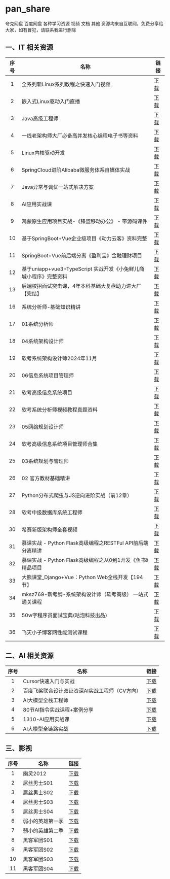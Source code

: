 # pan_share
夸克网盘 百度网盘 各种学习资源 视频 文档 其他
资源均来自互联网，免费分享给大家，如有冒犯，请联系我进行删除

## 一、IT 相关资源

| 序号 | 名称 | 链接 |
|:----:| ---- | ---- |
|1|全系列新Linux系列教程之快速入门视频|[下载](https://pan.quark.cn/s/a7b176cc6edb)|
|2|嵌入式Linux驱动入门直播	|[下载](https://pan.quark.cn/s/c4eca3634a33)|
|3|Java高级工程师|	[下载](https://pan.quark.cn/s/cf021176b2c4)|
|4|一线老架构师大厂必备高并发核心编程电子书等资料|	[下载](https://pan.quark.cn/s/aefd9a0820ec)|
|5|Linux内核驱动开发	|[下载](https://pan.quark.cn/s/dd7f57d0ab3e)|
|6|SpringCloud进阶Alibaba微服务体系自媒体实战|	[下载](https://pan.quark.cn/s/3c0fa11be64c)|
|7|Java异常与调优一站式解决方案|	[下载](https://pan.quark.cn/s/ebc9ee4fd485)|
|8|AI应用实战课|	[下载](https://pan.quark.cn/s/7b565ded65b1)|
|9|鸿蒙原生应用项目实战-《锋盟移动办公》 - 带源码课件	|[下载](https://pan.quark.cn/s/f863effb5732)|
|10|基于SpringBoot+Vue企业级项目《动力云客》资料完整|	[下载](https://pan.quark.cn/s/9923e228b08d)|
|11|SpringBoot+Vue前后端分离《盈利宝》金融理财项目	|[下载](https://pan.quark.cn/s/6bacb1c4facd)|
|12|基于uniapp+vue3+TypeScript 实战开发《小兔鲜儿商城小程序》完整资料	|[下载](https://pan.quark.cn/s/7e8687d971f0)|
|13|后端校招面试突击课，4年本科基础大复盘助力进大厂【完结】|	[下载](https://pan.quark.cn/s/00ddb63740fd)|
|16|	系统分析师-基础知识精讲	|[下载](https://pan.quark.cn/s/1099215ba3ac)|
|17|	01系统分析师	|[下载](https://pan.quark.cn/s/90269181d411)|
|18|	04系统架构设计师	|[下载](https://pan.quark.cn/s/f807beb08fff)|
|19|	软考系统架构设计师2024年11月|[下载](https://pan.quark.cn/s/693dd39af025)|
|20|	06信息系统项目管理师	|[下载](https://pan.quark.cn/s/72fed591f5d7)|
|21|	软考高级信息系统项目	|[下载](https://pan.quark.cn/s/34b20488f6dd)|
|22|	软考系统分析师视频教程真题资料	|[下载](https://pan.quark.cn/s/7a4d6096278f)|
|23|	05网络规划设计师	|[下载](https://pan.quark.cn/s/f2d5602be18a)|
|24|	软考高级信息系统项目管理师合集	|[下载](https://pan.quark.cn/s/72231576bf45)|
|25|	03系统规划与管理师	|[下载](https://pan.quark.cn/s/219ebdda1fdc)|
|26|	02 官方教材基础精讲	|[下载](https://pan.quark.cn/s/1e962d6fff81)|
|27|	Python分布式爬虫与JS逆向进阶实战（前12章）	|[下载](https://pan.quark.cn/s/78574d263b14)|
|28|	软考中级数据库系统工程师|	[下载](https://pan.quark.cn/s/af1ddc678bd2)|
|30|	希赛新版架构师全套视频	|	[下载](https://pan.quark.cn/s/aa1a1a9e9e15)|
|31|	慕课实战 - Python Flask高级编程之RESTFul API前后端分离精讲	|[下载](https://pan.quark.cn/s/0c560a90d304)|
|32|	慕课实战 - Python Flask高级编程之从0到1开发《鱼书》精品项目	|[下载](https://pan.quark.cn/s/0099057b1e49)|
|33|	大熊课堂_Django+Vue：Python Web全栈开发【194节】	|[下载](https://pan.quark.cn/s/1baf428f1670)|
|34|	mksz769-新考纲-系统架构设计师（软考高级） 一站式通关课程	|[下载](https://pan.quark.cn/s/e194d2bdbe7f)|
|35|	50w字程序员面试宝典(咕泡科技出品)	|[下载](https://pan.quark.cn/s/6d379b3feceb)|
|36|	飞天小子博客网性能测试课程	|[下载](https://pan.quark.cn/s/72598c14c882)|

## 二、AI 相关资源
| 序号 | 名称 | 链接 |
|:----:| ---- | ---- |
|1|	Cursor快速入门与实战|	[下载](https://pan.quark.cn/s/3c23741f2493)|
|2|	百度飞桨联合设计双证资深AI实战工程师（CV方向）|	[下载](https://pan.quark.cn/s/fd89963edae9)|
|3|	AI大模型全栈工程师|	[下载](https://pan.quark.cn/s/fbc481fe0d17)|
|4|	80节AI指令实战课程+案例分享	|	[下载](https://pan.quark.cn/s/72037be606bf)|
|5|	1310-AI应用实战课	|	[下载](https://pan.quark.cn/s/df502e5b4284)|
|6|	AI大模型全链路实战	|	[下载](https://pan.quark.cn/s/fdda25d82324)|

## 三、影视
| 序号 | 名称 | 链接 |
|:----:| ---- | ---- |
|1|	幽灵2012|[下载](https://pan.quark.cn/s/f097a23a5ecf)|
|2|	屌丝男士S01|[下载](https://pan.quark.cn/s/fe604b0899c2)|
|3|	屌丝男士S02	|[下载](https://pan.quark.cn/s/7e95da7972c8)|
|4|	屌丝男士S03	|[下载](https://pan.quark.cn/s/94dafd40dec1)|
|5|	屌丝男士S04	|[下载](https://pan.quark.cn/s/b41aa5576f9c)|
|6|	弱小的英雄第一季|[下载](https://pan.quark.cn/s/c9b4f0533b09)|
|7|	弱小的英雄第二季|[下载](https://pan.quark.cn/s/a891c40ea12f)|
|8|	黑客军团S01	|[下载](https://pan.quark.cn/s/81c0cdd5654b)|
|9|	黑客军团S02	|[下载](https://pan.quark.cn/s/b6774a0847f2)|
|10|黑客军团S03	|[下载](https://pan.quark.cn/s/f7874c7a9db0)|
|11|黑客军团S04	|[下载](https://pan.quark.cn/s/55f10eebdbf8)|

